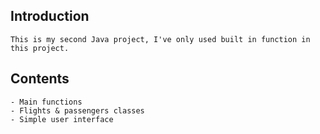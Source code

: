 ## Introduction
    This is my second Java project, I've only used built in function in this project.


## Contents
    - Main functions
    - Flights & passengers classes
    - Simple user interface
